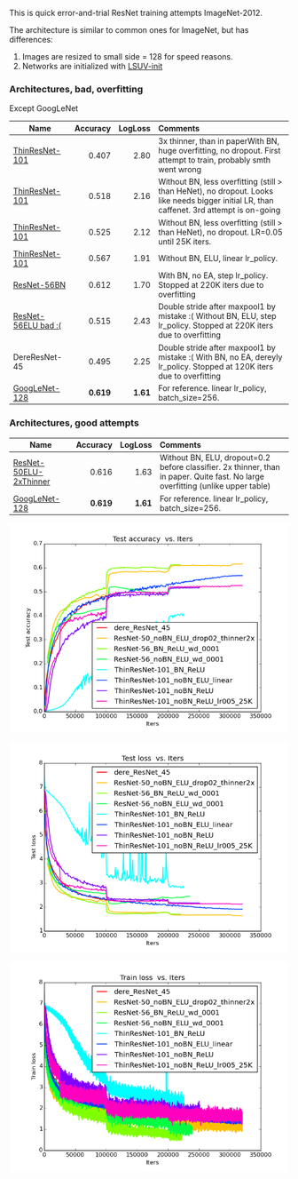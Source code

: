 This is quick error-and-trial ResNet training attempts ImageNet-2012. 

The architecture is similar to common ones for ImageNet, but has differences:

1. Images are resized to small side = 128 for speed reasons.
2. Networks are initialized with [LSUV-init](http://arxiv.org/abs/1511.06422)

### Architectures, bad, overfitting

Except GoogLeNet


| Name    | Accuracy      | LogLoss | Comments  |
| -------|---------:| -------:|:-----------|
| [ThinResNet-101](http://arxiv.org/abs/1512.03385) | 0.407| 2.80| 3x thinner, than in paperWith BN, huge overfitting, no dropout. First attempt to train, probably smth went wrong |
| [ThinResNet-101](http://arxiv.org/abs/1512.03385) | 0.518| 2.16| Without BN, less overfitting (still > than HeNet), no dropout. Looks like needs bigger initial LR, than caffenet. 3rd attempt is on-going  |
| [ThinResNet-101](http://arxiv.org/abs/1512.03385) | 0.525| 2.12| Without BN, less overfitting (still > than HeNet), no dropout. LR=0.05 until 25K iters.  |
| [ThinResNet-101](http://arxiv.org/abs/1512.03385) | 0.567| 1.91| Without BN, ELU, linear lr_policy.  |
| [ResNet-56BN](http://arxiv.org/abs/1512.03385) | 0.612| 1.70| With BN, no EA, step lr_policy. Stopped at 220K iters due to overfitting  |
| [ResNet-56ELU bad :(](http://arxiv.org/abs/1512.03385) | 0.515| 2.43| Double stride after maxpool1 by mistake :( Without BN, ELU, step lr_policy. Stopped at 220K iters due to overfitting  |
| DereResNet-45 | 0.495| 2.25| Double stride after maxpool1 by mistake :(  With BN, no EA, dereyly lr_policy. Stopped at 120K iters due to overfitting  |
| [GoogLeNet-128](http://arxiv.org/abs/1409.4842) | **0.619** | **1.61** | For reference. linear lr_policy, batch_size=256. |

### Architectures, good attempts


| Name    | Accuracy      | LogLoss | Comments  |
| -------|---------:| -------:|:-----------|
| [ResNet-50ELU-2xThinner](http://arxiv.org/abs/1512.03385) | 0.616| 1.63| Without BN, ELU, dropout=0.2 before classifier. 2x thinner, than in paper. Quite fast. No large overfitting (unlike upper table) |
| [GoogLeNet-128](http://arxiv.org/abs/1409.4842) | **0.619** | **1.61** | For reference. linear lr_policy, batch_size=256. |



![ResNet128 test accuracy](/logs/architectures/resnet/img/0.png)


![ResNet128 test loss](/logs/architectures/resnet/img/2.png)


![ResNet128 train loss](/logs/architectures/resnet/img/6.png)

